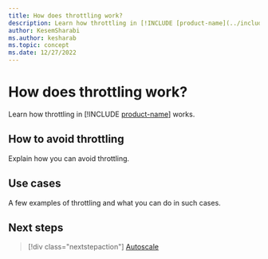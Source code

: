```yaml
---
title: How does throttling work?
description: Learn how throttling in [!INCLUDE [product-name](../includes/product-name.md)] works, and how to avoid it.
author: KesemSharabi
ms.author: kesharab
ms.topic: concept
ms.date: 12/27/2022
---
```


# How does throttling work?

Learn how throttling in  [!INCLUDE [product-name](../includes/product-name.md)] works.

## How to avoid throttling

Explain how you can avoid throttling.

## Use cases

A few examples of throttling and what you can do in such cases.

## Next steps

>[!div class="nextstepaction"]
>[Autoscale](autoscale.md)
